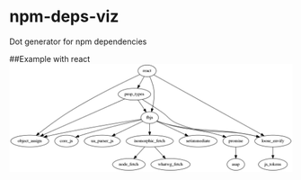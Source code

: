 # npm-deps-viz
Dot generator for npm dependencies

##Example with react
![Image of Example](https://github.com/lbaillehaiche/npm-deps-viz/blob/master/assest/react.png)

